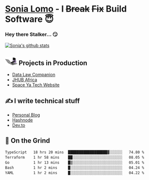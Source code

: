 # [Sonia Lomo](https://sonylomo.github.io/) - I ~~Break~~ ~~Fix~~ Build Software 😇
### Hey there Stalker... 😏 

<a href="https://github.com/sonylomo/github-readme-stats">
  <img align="center" src="https://media.giphy.com/media/lU05nFSW6Y2A/giphy.gif" alt="Sonia's github stats" />
</a>

## <img src="assets/devcat.gif" width="40"> Projects in Production
- [Data Law Companion](https://datalawcompanion.org/)
- [JHUB Africa](https://jhubafrica.com/)
- [Space Ya Tech Website](https://www.spaceyatech.com/)

## ✍️ I write technical stuff
- [Personal Blog](https://sonylomo-github-io.vercel.app/blog)
- [Hashnode](https://sonylomo.hashnode.dev/)
- [Dev.to](https://dev.to/sonylomo)

## 🤡 On the Grind
<!--START_SECTION:waka-->

```txt
TypeScript   18 hrs 20 mins  ██████████████████▓░░░░░░   74.80 %
Terraform    1 hr 58 mins    ██░░░░░░░░░░░░░░░░░░░░░░░   08.05 %
Go           1 hr 13 mins    █▒░░░░░░░░░░░░░░░░░░░░░░░   05.01 %
Bash         1 hr 2 mins     █░░░░░░░░░░░░░░░░░░░░░░░░   04.24 %
YAML         1 hr 2 mins     █░░░░░░░░░░░░░░░░░░░░░░░░   04.22 %
```

<!--END_SECTION:waka-->
